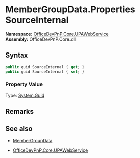 # MemberGroupData.Properties SourceInternal
  

**Namespace:** [OfficeDevPnP.Core.UPAWebService](OfficeDevPnP.Core.UPAWebService.md)  
**Assembly:** OfficeDevPnP.Core.dll  
## Syntax
```C#
public guid SourceInternal { get; }
public guid SourceInternal { set; }
```

### Property Value
Type: [System.Guid](System.Guid.md) 

## Remarks 

## See also
- [MemberGroupData](MemberGroupData.md) 

- [OfficeDevPnP.Core.UPAWebService](OfficeDevPnP.Core.UPAWebService.md)
